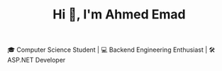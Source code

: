 # <center> Hi 👋, I'm Ahmed Emad </center><br>
🎓 Computer Science Student | 💻 Backend Engineering Enthusiast | 🛠️ ASP.NET Developer
